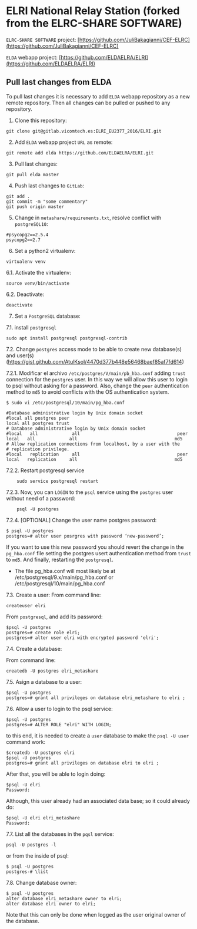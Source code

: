 # ELRI National Relay Station (forked from the ELRC-SHARE SOFTWARE)

`ELRC-SHARE SOFTWARE` project: [https://github.com/JuliBakagianni/CEF-ELRC](https://github.com/JuliBakagianni/CEF-ELRC)

`ELDA` webapp project: [https://github.com/ELDAELRA/ELRI](https://github.com/ELDAELRA/ELRI)


## Pull last changes from ELDA

To pull last changes it is necessary to add `ELDA` webapp repository as a new remote repository. Then all changes can be pulled or pushed to any repository.

1. Clone this repository:
```
git clone git@gitlab.vicomtech.es:ELRI_EU2377_2016/ELRI.git
```

2. Add `ELDA` webapp project `URL` as remote:
```
git remote add elda https://github.com/ELDAELRA/ELRI.git
```

3. Pull last changes:
```
git pull elda master
```

4. Push last changes to `GitLab`:
```
git add .
git commit -m "some commentary"
git push origin master
```

5. Change in `metashare/requirements.txt`, resolve conflict with `postgreSQL10`:
```
#psycopg2==2.5.4
psycopg2==2.7
```
6. Set a python2 virtualenv:
```
virtualenv venv
```
6.1. Activate the virtualenv:
```
source venv/bin/activate
```
6.2. Deactivate:
```
deactivate
```

7. Set a  `PostgreSQL` database:


7.1.  install `postgresql`
```
sudo apt install postgresql postgresql-contrib
```

7.2. Change `postgres` access mode to be able to create new database(s) and user(s) (https://gist.github.com/AtulKsol/4470d377b448e56468baef85af7fd614)

7.2.1. Modificar el archivo `/etc/postgres/V/main/pb_hba.conf` adding `trust` connection for the `postgres` user. In this way we will allow this user to login to psql without asking for a password. Also, change the `peer` authentication method to `md5` to avoid conflicts with the OS authentication system.

```
$ sudo vi /etc/postgresql/10/main/pg_hba.conf

#Database administrative login by Unix domain socket
#local all postgres peer
local all postgres trust
# Database administrative login by Unix domain socket
#local   all             all                                     peer
local   all             all                                     md5
# Allow replication connections from localhost, by a user with the
# replication privilege.
#local   replication     all                                     peer
local   replication     all                                     md5
```
7.2.2.  Restart postgresql service
```
    sudo service postgresql restart
```
7.2.3. Now, you can `LOGIN` to the `psql` service using the `postgres` user without need of a password:
```
    psql -U postgres
```
7.2.4. [OPTIONAL] Change the user name postgres password:
```
$ psql -U postgres
postgres=# alter user posrgres with password ‘new-password’;
```
If you want to use this new password you should revert the change in the `pg_hba.conf` file setting the postgres usert authentication method from `trust` to `md5`. And finally, restarting the `postgresql`.

* The file pg_hba.conf will most likely be at /etc/postgresql/9.x/main/pg_hba.conf
or
/etc/postgresql/10/main/pg_hba.conf


7.3.  Create a user:
From command line:
```
createuser elri
```
From `postgresql`, and add its password:
```
$psql -U postgres
postgres=# create role elri;
postgres=# alter user elri with encrypted password 'elri';
```

7.4. Create a database:

From command line:
```
createdb -U postgres elri_metashare
```

7.5. Asign a database to a user:
```
$psql -U postgres
postgres=# grant all privileges on database elri_metashare to elri ;
```

7.6. Allow a user to login to the psql service:
```
$psql -U postgres
postgres=# ALTER ROLE "elri" WITH LOGIN;
```
to this end, it is needed to create a `user` database to make the `psql -U user` command work:
```
$createdb -U postgres elri
$psql -U postgres
postgres=# grant all privileges on database elri to elri ;
```
After that, you will be able to login doing:
```
$psql -U elri
Password:
```
Although, this user already had an associated data base; so it could already do:
```
$psql -U elri elri_metashare
Password:
```
7.7. List all the databases in the `pqsl` service:
```
psql -U postgres -l
```
or from the inside of psql:
```
$ psql -U postgres
postgres-# \list
```

7.8. Change database owner:
```
$ psql -U postgres
alter database elri_metashare owner to elri;
alter database elri owner to elri;
```
Note that this can only be done when logged as the user original owner of the database.
